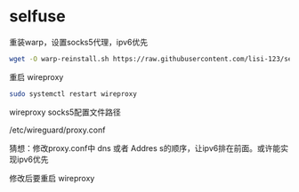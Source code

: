 # selfuse

重装warp，设置socks5代理，ipv6优先

```bash
wget -O warp-reinstall.sh https://raw.githubusercontent.com/lisi-123/selfuse/main/warp-reinstall.sh && chmod +x warp-reinstall.sh && ./warp-reinstall.sh

```


重启 wireproxy

```bash
sudo systemctl restart wireproxy

```


wireproxy socks5配置文件路径

/etc/wireguard/proxy.conf

猜想：修改proxy.conf中 dns 或者 Addres s的顺序，让ipv6排在前面。或许能实现ipv6优先

修改后要重启 wireproxy
